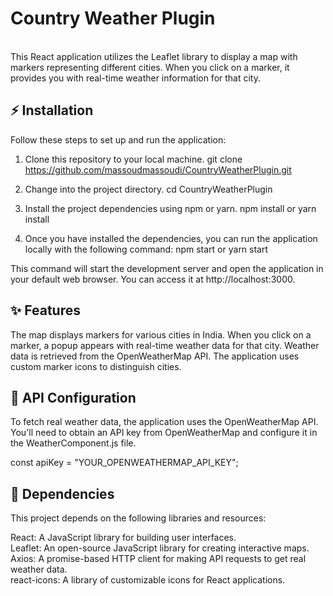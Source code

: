 # Country Weather Plugin  

<br>
This React application utilizes the Leaflet library to display a map with markers representing different cities. When you click on a marker, it provides you with real-time weather information for that city.


## ⚡ Installation

Follow these steps to set up and run the application:

1. Clone this repository to your local machine.
    git clone https://github.com/massoudmassoudi/CountryWeatherPlugin.git

2. Change into the project directory.
    cd CountryWeatherPlugin

3. Install the project dependencies using npm or yarn.
    npm install
or
    yarn install

4. Once you have installed the dependencies, you can run the application locally with the following command:
    npm start
or
    yarn start

This command will start the development server and open the application in your default web browser. You can access it at http://localhost:3000.


## ✨ Features

The map displays markers for various cities in India.
When you click on a marker, a popup appears with real-time weather data for that city.
Weather data is retrieved from the OpenWeatherMap API.
The application uses custom marker icons to distinguish cities.

## 🔑 API Configuration
To fetch real weather data, the application uses the OpenWeatherMap API. You'll need to obtain an API key from OpenWeatherMap and configure it in the WeatherComponent.js file.

const apiKey = "YOUR_OPENWEATHERMAP_API_KEY";

## 📙 Dependencies

This project depends on the following libraries and resources:

React: A JavaScript library for building user interfaces.<br/>
Leaflet: An open-source JavaScript library for creating interactive maps.<br/>
Axios: A promise-based HTTP client for making API requests to get real weather data.<br/>
react-icons: A library of customizable icons for React applications.<br/>
